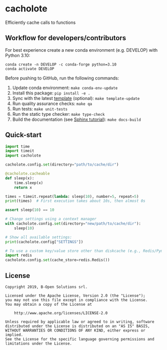 # cacholote

Efficiently cache calls to functions

## Workflow for developers/contributors

For best experience create a new conda environment (e.g. DEVELOP) with Python 3.10:

```
conda create -n DEVELOP -c conda-forge python=3.10
conda activate DEVELOP
```

Before pushing to GitHub, run the following commands:

1. Update conda environment: `make conda-env-update`
1. Install this package: `pip install -e .`
1. Sync with the latest [template](https://github.com/ecmwf-projects/cookiecutter-conda-package) (optional): `make template-update`
1. Run quality assurance checks: `make qa`
1. Run tests: `make unit-tests`
1. Run the static type checker: `make type-check`
1. Build the documentation (see [Sphinx tutorial](https://www.sphinx-doc.org/en/master/tutorial/)): `make docs-build`

## Quick-start

```python
import time
import timeit
import cacholote

cacholote.config.set(directory="path/to/cache/dir")

@cacholote.cacheable
def sleep(x):
    time.sleep(x)
    return x

times = timeit.repeat(lambda: sleep(10), number=5, repeat=5)
print(times)  # First execution takes about 10s, then almost 0s

assert sleep(10) == 10

# Change settings using a context manager
with cacholote.config.set(directory="new/path/to/cache/dir"):
    sleep(10)

# Show all available settings:
print(cacholote.config["SETTINGS"])

# To use a custom key/value store other than diskcache (e.g., Redis/Pymemcache):
import redis
cacholote.config.set(cache_store=redis.Redis())

```

## License

```
Copyright 2019, B-Open Solutions srl.

Licensed under the Apache License, Version 2.0 (the "License");
you may not use this file except in compliance with the License.
You may obtain a copy of the License at

    http://www.apache.org/licenses/LICENSE-2.0

Unless required by applicable law or agreed to in writing, software
distributed under the License is distributed on an "AS IS" BASIS,
WITHOUT WARRANTIES OR CONDITIONS OF ANY KIND, either express or implied.
See the License for the specific language governing permissions and
limitations under the License.
```

